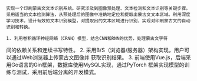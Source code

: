     实现一个印刷蒙古文文本识别系统。研究涉及到图像预处理、文本检测和文本识别等关键步骤。采用适当的文本检测算法，从预处理后的图像中准确地定位和提取出蒙古文文本区域。利用深度学习技术，设计有效的文本识别模型，对提取出的文本区域进行识别，实现对印刷蒙古文的自动识别和转换。

    1. 利用卷积循环神经网络（CRNN）模型，结合CNN和RNN的优势，处理蒙古文字符
间的依赖关系和连续书写特性。
    2. 采用B/S（浏览器/服务器）架构实现，用户可以通过Web浏览器上传蒙古文图像并
获取识别结果。
    3. 前端使用Vue.js，后端采用Go语言的Gin框架，数据库使用MySQL实现，通过PyTorch
框架实现模型的训练与测试，采用前后端分离的开发模式。
